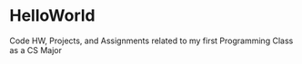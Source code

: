 # HelloWorld
Code HW, Projects, and Assignments related to my first Programming Class as a CS Major
